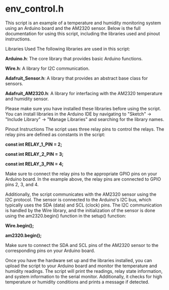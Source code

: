 # **env_control.h**

This script is an example of a temperature and humidity monitoring system using an Arduino board and the AM2320 sensor. Below is the full documentation for using this script, including the libraries used and pinout instructions.

Libraries Used
The following libraries are used in this script:

**Arduino.h**: The core library that provides basic Arduino functions.

**Wire.h**: A library for I2C communication.

**Adafruit_Sensor.h**: A library that provides an abstract base class for sensors.

**Adafruit_AM2320.h**: A library for interfacing with the AM2320 temperature and humidity sensor.

Please make sure you have installed these libraries before using the script. You can install libraries in the Arduino IDE by navigating to "Sketch" -> "Include Library" -> "Manage Libraries" and searching for the library names.

Pinout Instructions
The script uses three relay pins to control the relays. The relay pins are defined as constants in the script:

**const int RELAY_1_PIN = 2;**

**const int RELAY_2_PIN = 3;**

**const int RELAY_3_PIN = 4;**

Make sure to connect the relay pins to the appropriate GPIO pins on your Arduino board. In the example above, the relay pins are connected to GPIO pins 2, 3, and 4.

Additionally, the script communicates with the AM2320 sensor using the I2C protocol. The sensor is connected to the Arduino's I2C bus, which typically uses the SDA (data) and SCL (clock) pins. The I2C communication is handled by the Wire library, and the initialization of the sensor is done using the am2320.begin() function in the setup() function:

**Wire.begin();**

**am2320.begin();**

Make sure to connect the SDA and SCL pins of the AM2320 sensor to the corresponding pins on your Arduino board.

Once you have the hardware set up and the libraries installed, you can upload the script to your Arduino board and monitor the temperature and humidity readings. The script will print the readings, relay state information, and system information to the serial monitor. Additionally, it checks for high temperature or humidity conditions and prints a message if detected.
